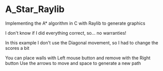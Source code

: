 # A_Star_Raylib
Implementing the A* algorithm in C with Raylib to generate graphics

I don't know if I did everything correct, so... no warranties!

In this example I don't use the Diagonal movement, so I had to change the scores a bit

You can place walls with Left mouse button and remove with the Right button
Use the arrows to move and space to generate a new path
